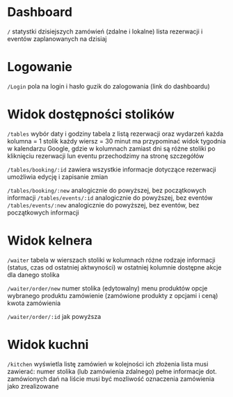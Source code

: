 # Dashboard
`/`
statystki dzisiejszych zamówień (zdalne i lokalne)
lista rezerwacji i eventów zaplanowanych na dzisiaj

# Logowanie

`/Login`
pola na login i hasło
guzik do zalogowania (link do dashboardu)

# Widok dostępności stolików

`/tables`
wybór daty i godziny
tabela z listą rezerwacji oraz wydarzeń
każda kolumna = 1 stolik
każdy wiersz = 30 minut
ma przypominać widok tygodnia w kalendarzu Google, gdzie w kolumnach zamiast dni są różne stoliki
po kliknięciu rezerwacji lun eventu przechodzimy na stronę szczegółów

`/tables/booking/:id`
zawiera wszystkie informacje dotyczące rezerwacji
umożliwia edycję i zapisanie zmian

`/tables/booking/:new`
analogicznie do powyższej, bez początkowych informacji
`/tables/events/:id`
analogicznie do powyższej, bez eventów
`/tables/events/:new`
analogicznie do powyższej, bez eventów, bez początkowych informacji

# Widok kelnera

`/waiter`
tabela
  w wierszach stoliki
  w kolumnach różne rodzaje informacji (status, czas od ostatniej aktwyności)
  w ostatniej kolumnie dostępne akcje dla danego stolika

`/waiter/order/new`
numer stolika (edytowalny)
menu produktów
opcje wybranego produktu
zamówienie (zamówione produkty z opcjami i ceną)
kwota zamówienia

`/waiter/order/:id`
jak powyższa

# Widok kuchni

`/kitchen`
wyświetla listę zamówień w kolejności ich złożenia
lista musi zawierać:
  numer stolika (lub zamówienia zdalnego)
  pełne informacje dot. zamówionych dań
na liście musi być mozliwość oznaczenia zamówienia jako zrealizowane
